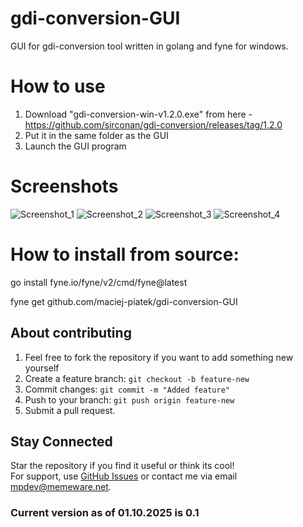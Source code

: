 # gdi-conversion-GUI
GUI for gdi-conversion tool written in golang and fyne for windows.

# How to use
1. Download  "gdi-conversion-win-v1.2.0.exe" from here - https://github.com/sirconan/gdi-conversion/releases/tag/1.2.0
2. Put it in the same folder as the GUI
3. Launch the GUI program

# Screenshots

![Screenshot_1](https://i.ibb.co/twWPnGzW/menu1.jpg)
![Screenshot_2](https://i.ibb.co/KjYn1xpV/menu2.jpg)
![Screenshot_3](https://i.ibb.co/j9WW6VcV/folderselecting.jpg)
![Screenshot_4](https://i.ibb.co/wZpzZT0z/confinished.jpg)

# How to install from source:
go install fyne.io/fyne/v2/cmd/fyne@latest

fyne get github.com/maciej-piatek/gdi-conversion-GUI

## **About contributing**

1. Feel free to fork the repository if you want to add something new yourself
2. Create a feature branch: `git checkout -b feature-new`
3. Commit changes: `git commit -m "Added feature"`
4. Push to your branch: `git push origin feature-new`
5. Submit a pull request.

## **Stay Connected**
Star the repository if you find it useful or think its cool!  
For support, use [GitHub Issues](https://github.com/maciej-piatek/gdi-conversion-GUI/issues) or contact me via email mpdev@memeware.net.

### Current version as of 01.10.2025 is 0.1
